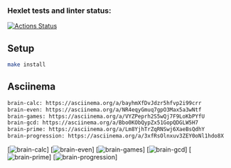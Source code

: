 ### Hexlet tests and linter status:
[![Actions Status](https://github.com/Pyplee/frontend-project-44/workflows/hexlet-check/badge.svg)](https://github.com/Pyplee/frontend-project-44/actions)

## Setup

```bash
make install
```

## Asciinema

```bash
brain-calc: https://asciinema.org/a/bayhmXfDvJdzr5hfvp2i99crr
brain-even: https://asciinema.org/a/NR4eqyGmuq7gpO3Max5a3wNtf
brain-games: https://asciinema.org/a/VYZPeprh2S5wQj7F9LoKbPYfU
brain-gcd: https://asciinema.org/a/Bbo0KObQypZx51GopQDGLW5H7
brain-prime: https://asciinema.org/a/Lm8YjhTrZqRNSwj6XaeBsQdhY
brain-progression: https://asciinema.org/a/3xfRsOlnxuv3ZEY0oNl1hdo8X
```

[![brain-calc](https://asciinema.org/a/bayhmXfDvJdzr5hfvp2i99crr)]
[![brain-even](https://asciinema.org/a/NR4eqyGmuq7gpO3Max5a3wNtf)]
[![brain-games](https://asciinema.org/a/VYZPeprh2S5wQj7F9LoKbPYfU)]
[![brain-gcd](https://asciinema.org/a/Bbo0KObQypZx51GopQDGLW5H7)]
[![brain-prime](https://asciinema.org/a/Lm8YjhTrZqRNSwj6XaeBsQdhY)]
[![brain-progression](https://asciinema.org/a/3xfRsOlnxuv3ZEY0oNl1hdo8X)]